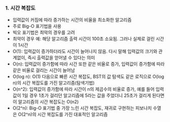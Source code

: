 ### 1. 시간 복잡도

  - 입력값이 커짐에 따라 증가하는 시간의 비율을 최소화한 알고리즘
  - 주로 Big-O 표기법을 사용
  - 빅오 표기법은 최악의 경우를 고려
  - 최악이 경우 예: 해당 알고리즘 출력 시간이 100초 소요됨. 그러나 실제로 걸린 시간이 1시간
  - O(1): 입력값이 증가하더라도 시간이 늘어나지 않음. 다시 말해 입력값의 크기와 관계없이, 즉시 출력값을 얻어낼 수 있다는 의미
  - O(n): 입력값이 증가함에 따라 시간 또한 같은 비율로 증가, 입력값이 증가함에 따라 같은 비율로 걸리는 시간이 늘어남
  - O(log n): O(1) 다음으로 빠른 시간 복잡도, BST의 값 탐색도 같은 로직으로 O(log n)의 시간 복잡도를 가진 알고리즘(탐색기법)
  - O(n^2): 입력값이 증가함에 따라 시간이 n의 제곱수의 비율로 증가, 예를 들어 입력값이 1일 경우 1초가 걸리던 알고리즘에 5라는 값을 주었더니 25초가 걸리게 된다면 이 알고리즘의 시간 복잡도는 O(n2)
  - O(2^n): Big-O 표기법 중 가장 느린 시간 복잡도, 재귀로 구현하는 피보나치 수열은 O(2^n)의 시간 복잡도를 가진 대표적인 알고리즘
